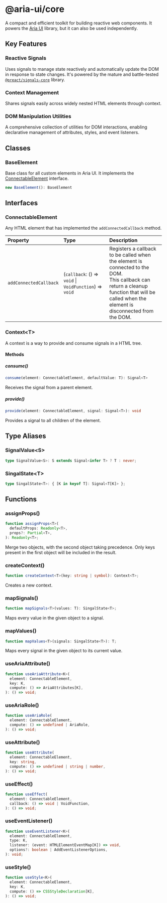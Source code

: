 # @aria-ui/core

A compact and efficient toolkit for building reactive web components. It powers the [Aria UI](https://github.com/ocavue/aria-ui) library, but it can also be used independently.

## Key Features

### Reactive Signals

Uses signals to manage state reactively and automatically update the DOM in response to state changes. It's powered by the mature and battle-tested [`@preact/signals-core`](https://github.com/preactjs/signals) library.

### Context Management

Shares signals easily across widely nested HTML elements through context.

### DOM Manipulation Utilities

A comprehensive collection of utilities for DOM interactions, enabling declarative management of attributes, styles, and event listeners.

## Classes

### BaseElement

Base class for all custom elements in Aria UI. It implements the [ConnectableElement](README.md#connectableelement) interface.

```ts
new BaseElement(): BaseElement
```

## Interfaces

### ConnectableElement

Any HTML element that has implemented the `addConnectedCallback` method.

| Property | Type | Description |
| :-- | :-- | :-- |
| `addConnectedCallback` | (`callback`: () => `void` \| `VoidFunction`) => `void` | Registers a callback to be called when the element is connected to the DOM.<br />This callback can return a cleanup function that will be called when the<br />element is disconnected from the DOM. |

### Context\<T\>

A context is a way to provide and consume signals in a HTML tree.

#### Methods

##### consume()

```ts
consume(element: ConnectableElement, defaultValue: T): Signal<T>
```

Receives the signal from a parent element.

##### provide()

```ts
provide(element: ConnectableElement, signal: Signal<T>): void
```

Provides a signal to all children of the element.

## Type Aliases

### SignalValue\<S\>

```ts
type SignalValue<S>: S extends Signal<infer T> ? T : never;
```

### SingalState\<T\>

```ts
type SingalState<T>: { [K in keyof T]: Signal<T[K]> };
```

## Functions

### assignProps()

```ts
function assignProps<T>(
  defaultProps: Readonly<T>,
  props?: Partial<T>,
): Readonly<T>;
```

Merge two objects, with the second object taking precedence. Only keys present in the first object will be included in the result.

### createContext()

```ts
function createContext<T>(key: string | symbol): Context<T>;
```

Creates a new context.

### mapSignals()

```ts
function mapSignals<T>(values: T): SingalState<T>;
```

Maps every value in the given object to a signal.

### mapValues()

```ts
function mapValues<T>(signals: SingalState<T>): T;
```

Maps every signal in the given object to its current value.

### useAriaAttribute()

```ts
function useAriaAttribute<K>(
  element: ConnectableElement,
  key: K,
  compute: () => AriaAttributes[K],
): () => void;
```

### useAriaRole()

```ts
function useAriaRole(
  element: ConnectableElement,
  compute: () => undefined | AriaRole,
): () => void;
```

### useAttribute()

```ts
function useAttribute(
  element: ConnectableElement,
  key: string,
  compute: () => undefined | string | number,
): () => void;
```

### useEffect()

```ts
function useEffect(
  element: ConnectableElement,
  callback: () => void | VoidFunction,
): () => void;
```

### useEventListener()

```ts
function useEventListener<K>(
  element: ConnectableElement,
  type: K,
  listener: (event: HTMLElementEventMap[K]) => void,
  options?: boolean | AddEventListenerOptions,
): void;
```

### useStyle()

```ts
function useStyle<K>(
  element: ConnectableElement,
  key: K,
  compute: () => CSSStyleDeclaration[K],
): () => void;
```
